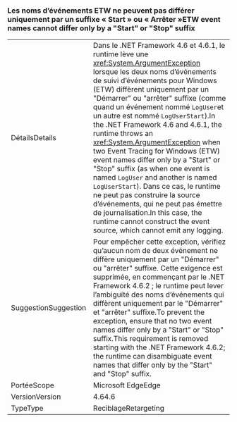 ### <a name="etw-event-names-cannot-differ-only-by-a-start-or-stop-suffix"></a><span data-ttu-id="9fc5d-101">Les noms d’événements ETW ne peuvent pas différer uniquement par un suffixe « Start » ou « Arrêter »</span><span class="sxs-lookup"><span data-stu-id="9fc5d-101">ETW event names cannot differ only by a "Start" or "Stop" suffix</span></span>

|   |   |
|---|---|
|<span data-ttu-id="9fc5d-102">Détails</span><span class="sxs-lookup"><span data-stu-id="9fc5d-102">Details</span></span>|<span data-ttu-id="9fc5d-103">Dans le .NET Framework 4.6 et 4.6.1, le runtime lève une <xref:System.ArgumentException> lorsque les deux noms d’événements de suivi d’événements pour Windows (ETW) diffèrent uniquement par un &quot;Démarrer&quot; ou &quot;arrêter&quot; suffixe (comme quand un événement nommé <code>LogUser</code>et un autre est nommé <code>LogUserStart</code>).</span><span class="sxs-lookup"><span data-stu-id="9fc5d-103">In the .NET Framework 4.6 and 4.6.1, the runtime throws an <xref:System.ArgumentException> when two Event Tracing for Windows (ETW) event names differ only by a &quot;Start&quot; or &quot;Stop&quot; suffix (as when one event is named <code>LogUser</code> and another is named <code>LogUserStart</code>).</span></span> <span data-ttu-id="9fc5d-104">Dans ce cas, le runtime ne peut pas construire la source d’événements, qui ne peut pas émettre de journalisation.</span><span class="sxs-lookup"><span data-stu-id="9fc5d-104">In this case, the runtime cannot construct the event source, which cannot emit any logging.</span></span>|
|<span data-ttu-id="9fc5d-105">Suggestion</span><span class="sxs-lookup"><span data-stu-id="9fc5d-105">Suggestion</span></span>|<span data-ttu-id="9fc5d-106">Pour empêcher cette exception, vérifiez qu’aucun nom de deux événement ne diffère uniquement par un &quot;Démarrer&quot; ou &quot;arrêter&quot; suffixe. Cette exigence est supprimée, en commençant par le .NET Framework 4.6.2 ; le runtime peut lever l’ambiguïté des noms d’événements qui diffèrent uniquement par le &quot;Démarrer&quot; et &quot;arrêter&quot; suffixe.</span><span class="sxs-lookup"><span data-stu-id="9fc5d-106">To prevent the exception, ensure that no two event names differ only by a &quot;Start&quot; or &quot;Stop&quot; suffix.This requirement is removed starting with the .NET Framework 4.6.2; the runtime can disambiguate event names that differ only by the &quot;Start&quot; and &quot;Stop&quot; suffix.</span></span>|
|<span data-ttu-id="9fc5d-107">Portée</span><span class="sxs-lookup"><span data-stu-id="9fc5d-107">Scope</span></span>|<span data-ttu-id="9fc5d-108">Microsoft Edge</span><span class="sxs-lookup"><span data-stu-id="9fc5d-108">Edge</span></span>|
|<span data-ttu-id="9fc5d-109">Version</span><span class="sxs-lookup"><span data-stu-id="9fc5d-109">Version</span></span>|<span data-ttu-id="9fc5d-110">4.6</span><span class="sxs-lookup"><span data-stu-id="9fc5d-110">4.6</span></span>|
|<span data-ttu-id="9fc5d-111">Type</span><span class="sxs-lookup"><span data-stu-id="9fc5d-111">Type</span></span>|<span data-ttu-id="9fc5d-112">Reciblage</span><span class="sxs-lookup"><span data-stu-id="9fc5d-112">Retargeting</span></span>|


